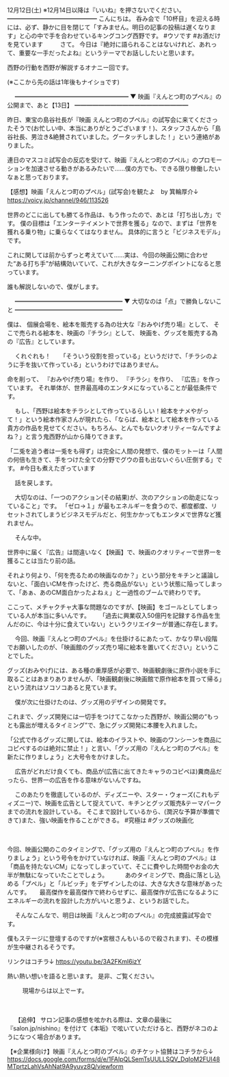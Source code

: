12月12日(土) ※12月14日以降は『いいね』を押さないでください。
━━━━━━━━━━━━━━━
こんにちは。
呑み会で「10杯目」を迎える時には、必ず、静かに目を閉じて「すみません。明日の記事の投稿は遅くなります」と心の中で手を合わせているキングコング西野です。
#ウソです
#お酒だけを見ています
　
　
さて。
今日は『絶対に語られることはないけれど、あれって、重要な一手だったよね』というテーマでお話ししたいと思います。

西野の行動を西野が解説するオナニー回です。

(※ここから先の話は1年後もナイショです)

　
━━━━━━━━━━━━━━━━━━━
▼ 映画『えんとつ町のプペル』の公開まで、あと【13日】
━━━━━━━━━━━━━━━━━━━

昨日、東宝の島谷社長が『映画 えんとつ町のプペル』の試写会に来てくださったそうで(お忙しい中、本当にありがとうございます！)、スタッフさんから「島谷社長、男泣き&絶賛されていました。グータッチしました！」という連絡がありました。

連日のマスコミ試写会の反応を受けて、映画『えんとつ町のプペル』のプロモーションを加速させる動きがあるみたいで……僕の方でも、できる限り稼働したいなぁと思っております。

【感想】映画「えんとつ町のプペル」(試写会)を観たよ　by 箕輪厚介↓
https://voicy.jp/channel/946/113526
　

世界のどこに出しても勝てる作品は、もう作ったので、あとは「打ち出し方」です。
僕の目標は「エンターテイメントで世界を獲る」なので、まずは「世界を獲れる乗り物」に乗らなくてはなりません。
具体的に言うと「ビジネスモデル」です。

これに関しては前からずっと考えていて……実は、今回の映画公開に合わせた“ある打ち手”が結構効いていて、これが大きなターニングポイントになると思っています。

誰も解説しないので、僕がします。

　
━━━━━━━━━━━━━━━━━━
▼ 大切なのは「点」で勝負しないこと
━━━━━━━━━━━━━━━━━━

僕は、
個展会場を、絵本を販売する為の壮大な『おみやげ売り場』として、
そこで売られる絵本を、映画の『チラシ』として、
映画を、グッズを販売する為の『広告』としています。

　
くれぐれも！
　
「そういう役割を担っている」というだけで、「チラシのように手を抜いて作っている」というわけではありません。

命を削って、
『おみやげ売り場』を作り、
『チラシ』を作り、
『広告』を作っています。
それ単体が、世界最高峰のエンタメになっていることが最低条件です。

　
もし、「西野は絵本をチラシとして作っているらしい！絵本をナメやがって！」という絵本作家さんが現れたら、「ならば、絵本として絵本を作っている貴方の作品を見せてください。もちろん、とんでもないクオリティーなんですよね？」と言う鬼西野が山から降りてきます。

「二兎を追う者は一兎をも得ず」は完全に人間の発想で、僕のモットーは「人間の何倍も生きて、手をつけた全ての分野でグウの音も出ないぐらい圧倒する」です。
#今日も煮えたぎっています

　
話を戻します。

　
大切なのは、「一つのアクション(その結果)が、次のアクションの助走になっていること」です。
「ゼロ→１」が最もエネルギーを食うので、都度都度、リセットされてしまうビジネスモデルだと、何生かかってもエンタメで世界など獲れません。

　
そんな中。

世界中に届く『広告』は間違いなく【映画】で、映画のクオリティーで世界一を獲ることは当たり前の話。

それより何より、「何を売るための映画なのか？」という部分をキチンと議論しないと、「面白いCMを作ったけど、売る商品がない」という状態に陥ってしまって、「あぁ、あのCM面白かったよねぇ」と一過性のブームで終わりです。
　

ここって、メチャクチャ大事な問題なのですが、【映画】をゴールとしてしまっている人が本当に多いんです。
　
「過去に興業収入50億円を記録する作品を生んだのに、今は十分に食えていない」というクリエイターが普通に存在します。

　
今回、映画『えんとつ町のプペル』を仕掛けるにあたって、かなり早い段階でお願いしたのが、「映画館のグッズ売り場に絵本を置いてください」ということでした。

グッズ(おみやげ)には、ある種の重厚感が必要で、映画観劇後に原作小説を手に取ることはあまりありませんが、「映画観劇後に映画館で原作絵本を買って帰る」という流れはソコソコあると見ています。

　
僕が次に仕掛けたのは、グッズ用のデザインの開発です。

これまで、グッズ開発には一切手をつけてこなかった西野が、映画公開の“もっとも露出が増えるタイミング”で、急にグッズ開発に本腰を入れました。

「公式で作るグッズに関しては、絵本のイラストや、映画のワンシーンを商品にコピペするのは絶対に禁止！」と言い、「グッズ用の『えんとつ町のプペル』を新たに作りましょう」と大号令をかけました。

　
広告がどれだけ良くても、商品が(広告に出てきたキャラのコピペほ)糞商品だったら、世界一の広告を作る意味がないんですね。

　
このあたりを徹底しているのが、ディズニーや、スター・ウォーズ(これもディズニー)で、映画を広告として捉えていて、キチンとグッズ販売&テーマパークまでの流れを設計している。
そこまで設計しているから、(潤沢な予算が準備できて)また、強い映画を作ることができる。
#究極は
#グッズの映画化

　

今回、映画公開のこのタイミングで、「グッズ用の『えんとつ町のプペル』を作りましょう」という号令をかけていなければ、映画『えんとつ町のプペル』は「商品を持たないCM」になってしまっていて、そこに費やした時間やお金の大半が無駄になっていたことでしょう。
　
　
あのタイミングで、商品に落とし込める「プペル」と「ルビッチ」をデザインしたのは、大きな大きな意味があったんです。
　
最高傑作を最高傑作で終わらせずに、最高傑作が広告になるようにエネルギーの流れを設計した方がいいと思うよ、というお話でした。

　
そんなこんなで、明日は映画『えんとつ町のプペル』の完成披露試写会です。

僕もステージに登壇するのですが(※宮根さんもいるので殺されます)、その模様が生中継されるそうです。

リンクはコチラ↓
https://youtu.be/3A2FKml6izY

熱い熱い想いを語ると思います。
是非、ご覧ください。

　
　
現場からは以上でーす。

　

　
【追伸】
サロン記事の感想を呟かれる際は、文章の最後に『salon.jp/nishino』を付けて《本垢》で呟いていただけると、西野がネコのようになつく場合があります。

【※企業様向け】映画『えんとつ町のプペル』のチケット協賛はコチラから↓
https://docs.google.com/forms/d/e/1FAIpQLSemTsUULLSQV_DqIoM2FUI48MTprtzLahVsAhNat9A9yuvz8Q/viewform
